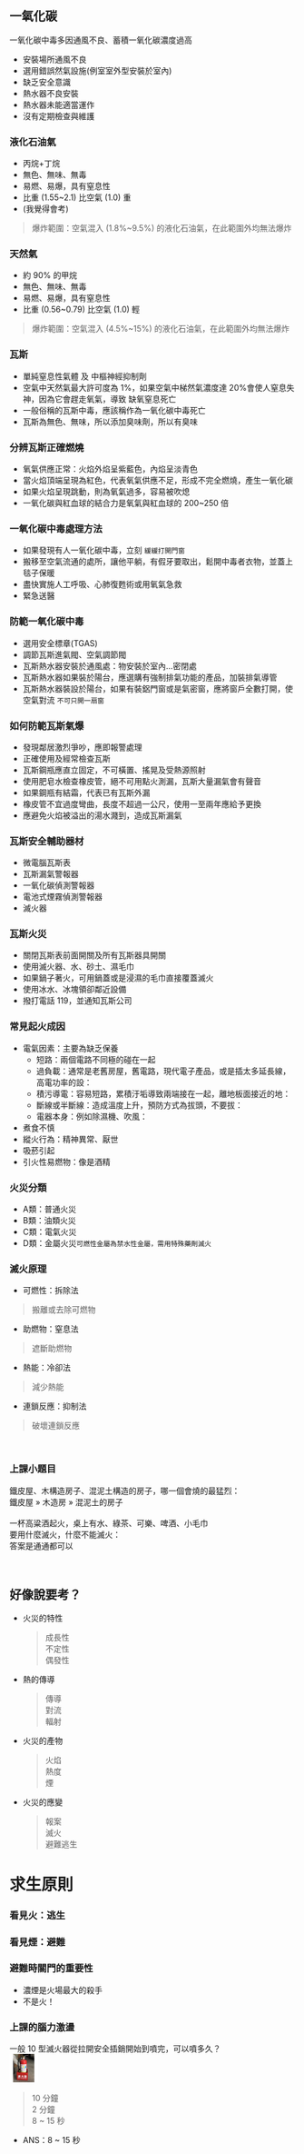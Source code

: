 ## 一氧化碳
一氧化碳中毒多因通風不良、蓄積一氧化碳濃度過高
* 安裝場所通風不良
* 選用錯誤然氣設施(例室室外型安裝於室內)
* 缺乏安全意識
* 熱水器不良安裝
* 熱水器未能適當運作
* 沒有定期檢查與維護

### 液化石油氣
* 丙烷+丁烷
* 無色、無味、無毒
* 易燃、易爆，具有窒息性
* 比重 (1.55~2.1) 比空氣 (1.0) 重
* (我覺得會考)
> 爆炸範圍：空氣混入 (1.8%~9.5%) 的液化石油氣，在此範圍外均無法爆炸

### 天然氣
* 約 90% 的甲烷
* 無色、無味、無毒
* 易燃、易爆，具有窒息性
* 比重 (0.56~0.79) 比空氣 (1.0) 輕
> 爆炸範圍：空氣混入 (4.5%~15%) 的液化石油氣，在此範圍外均無法爆炸

### 瓦斯
* 單純窒息性氣體 及 中樞神經抑制劑
* 空氣中天然氣最大許可度為 1%，如果空氣中梯然氣濃度達 20%會使人窒息失神，因為它會趕走氧氣，導致 缺氧窒息死亡
* 一般俗稱的瓦斯中毒，應該稱作為一氧化碳中毒死亡 
* 瓦斯為無色、無味，所以添加臭味劑，所以有臭味

### 分辨瓦斯正確燃燒
* 氧氣供應正常：火焰外焰呈紫藍色，內焰呈淡青色
* 當火焰頂端呈現為紅色，代表氧氣供應不足，形成不完全燃燒，產生一氧化碳
* 如果火焰呈現跳動，則為氧氣過多，容易被吹熄
* 一氧化碳與紅血球的結合力是氧氣與紅血球的 200~250 倍

### 一氧化碳中毒處理方法
* 如果發現有人一氧化碳中毒，立刻 ```緩緩打開門窗```
* 搬移至空氣流通的處所，讓他平躺，有假牙要取出，鬆開中毒者衣物，並蓋上毯子保暖
* 盡快實施人工呼吸、心肺復甦術或用氧氣急救
* 緊急送醫

### 防範一氧化碳中毒
* 選用安全標章(TGAS)
* 調節瓦斯進氣閥、空氣調節閥
* 瓦斯熱水器安裝於通風處：物安裝於室內...密閉處
* 瓦斯熱水器如果裝於陽台，應選購有強制排氣功能的產品，加裝排氣導管
* 瓦斯熱水器裝設於陽台，如果有裝鋁門窗或是氣密窗，應將窗戶全數打開，使空氣對流 ```不可只開一扇窗```

### 如何防範瓦斯氣爆
* 發現鄰居激烈爭吵，應即報警處理
* 正確使用及經常檢查瓦斯
* 瓦斯鋼瓶應直立固定，不可橫置、搖晃及受熱源照射
* 使用肥皂水檢查橡皮管，絕不可用點火測漏，瓦斯大量漏氣會有聲音
* 如果鋼瓶有結霜，代表已有瓦斯外漏
* 橡皮管不宜過度彎曲，長度不超過一公尺，使用一至兩年應給予更換
* 應避免火焰被溢出的湯水濺到，造成瓦斯漏氣

### 瓦斯安全輔助器材
* 微電腦瓦斯表
* 瓦斯漏氣警報器
* 一氧化碳偵測警報器
* 電池式煙霧偵測警報器
* 滅火器

### 瓦斯火災
* 關閉瓦斯表前面開關及所有瓦斯器具開關
* 使用滅火器、水、砂土、濕毛巾
* 如果鍋子著火，可用鍋蓋或是浸濕的毛巾直接覆蓋滅火
* 使用冰水、冰塊領卻鄰近設備
* 撥打電話 119，並通知瓦斯公司

### 常見起火成因
* 電氣因素：主要為缺乏保養
    * 短路：兩個電路不同極的碰在一起
    * 過負載：通常是老舊房屋，舊電路，現代電子產品，或是插太多延長線，高電功率的設：
    * 積污導電：容易短路，累積汙垢導致兩端接在一起，離地板面接近的地：
    * 斷線或半斷線：造成溫度上升，預防方式為拔頭，不要拔：
    * 電器本身：例如除濕機、吹風：
* 煮食不慎
* 縱火行為：精神異常、厭世
* 吸菸引起
* 引火性易燃物：像是酒精

### 火災分類
* A類：普通火災
* B類：油類火災
* C類：電氣火災
* D類：金屬火災```可燃性金屬為禁水性金屬，需用特殊藥劑滅火```

### 滅火原理
* 可燃性：拆除法
> 搬離或去除可燃物
* 助燃物：窒息法
> 遮斷助燃物
* 熱能：冷卻法
> 減少熱能
* 連鎖反應：抑制法
> 破壞連鎖反應

<br>

### 上課小題目
鐵皮屋、木構造房子、混泥土構造的房子，哪一個會燒的最猛烈：<br>
鐵皮屋 » 木造房 » 混泥土的房子<br>
<br>
一杯高粱酒起火，桌上有水、綠茶、可樂、啤酒、小毛巾<br>
要用什麼滅火，什麼不能滅火：<br>
答案是通通都可以

<br>

## 好像說要考？
* 火災的特性
    > 成長性 <br>
    不定性  <br>
    偶發性
* 熱的傳導
    > 傳導<br>
    對流<br>
    輻射
* 火災的產物
    > 火焰<br>
    熱度<br>
    煙
* 火災的應變
    > 報案<br>
    滅火<br>
    避難逃生

# 求生原則
### 看見火：逃生
### 看見煙：避難

### 避難時關門的重要性
* 濃煙是火場最大的殺手
* 不是火！

### 上課的腦力激盪
一般 10 型滅火器從拉開安全插銷開始到噴完，可以噴多久？ <br>
<img src="10型滅火器.jpg" width="50px"/>
> 10 分鐘<br>
2 分鐘<br>
8 ~ 15 秒

* ANS：8 ~ 15 秒
